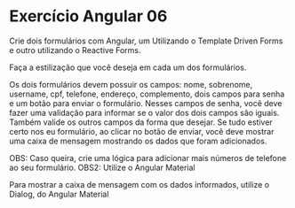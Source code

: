 # Exercício Angular 06

Crie dois formulários com Angular, um Utilizando o Template Driven Forms e outro utilizando o Reactive Forms. 


Faça a estilização que você deseja em cada um dos formulários.


Os dois formulários devem possuir os campos: nome, sobrenome, username, cpf, telefone, endereço, complemento, dois campos para senha e um botão para enviar o formulário. Nesses campos de senha, você deve fazer uma validação para informar se o valor dos dois campos são iguais. Também valide os outros campos da forma que desejar. Se tudo estiver certo nos eu formulário, ao clicar no botão de enviar, você deve mostrar uma caixa de mensagem mostrando os dados que foram adicionados.


OBS: Caso queira, crie uma lógica para adicionar mais números de telefone ao seu formulário.
OBS2: Utilize o Angular Material


Para mostrar a caixa de mensagem com os dados informados, utilize o Dialog, do Angular Material
